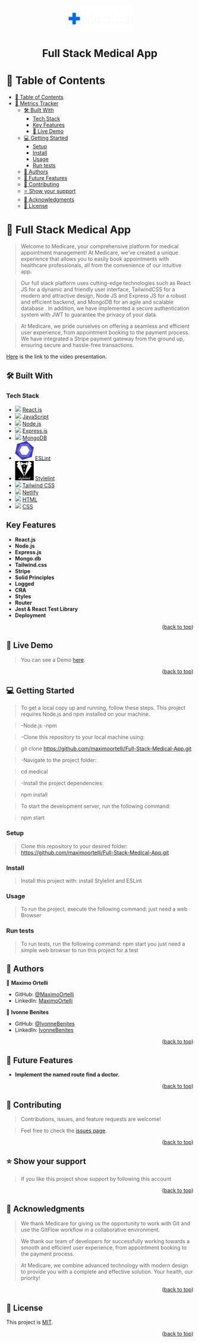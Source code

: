 <a name="readme-top"></a>

<div align="center">
   <img src="./src/assets/images/logo2.png" width="180"></img>
   <h1><b>Full Stack Medical App</b></h1>
</div>

# 📗 Table of Contents

- [📗 Table of Contents](#-table-of-contents)
- [📖 Metrics Tracker ](#-metrics-tracker-)
  - [🛠 Built With ](#-built-with-)
    - [Tech Stack ](#tech-stack-)
    - [Key Features ](#key-features-)
    - [🚀 Live Demo ](#-live-demo-)
  - [💻 Getting Started ](#-getting-started-)
    - [Setup](#setup)
    - [Install](#install)
    - [Usage](#usage)
    - [Run tests](#run-tests)
  - [👥 Authors ](#-authors-)
  - [🔭 Future Features ](#-future-features-)
  - [🤝 Contributing ](#-contributing-)
  - [⭐️ Show your support ](#️-show-your-support-)
  - [🙏 Acknowledgments ](#-acknowledgments-)
  - [📝 License ](#-license-)

# 📖 Full Stack Medical App <a name="about-project"></a>

> Welcome to Medicare, your comprehensive platform for medical appointment management! At Medicare, we've created a unique experience    that allows you to easily book appointments with healthcare professionals, all from the convenience of our intuitive app.

> Our full stack platform uses cutting-edge technologies such as React JS for a dynamic and friendly user interface, TailwindCSS for a   modern and attractive design, Node JS and Express JS for a robust and efficient backend, and MongoDB for an agile and scalable database . In addition, we have implemented a secure authentication system with JWT to guarantee the privacy of your data.

> At Medicare, we pride ourselves on offering a seamless and efficient user experience, from appointment booking to the payment process. We have integrated a Stripe payment gateway from the ground up, ensuring secure and hassle-free transactions.

[Here](https://drive.google.com/file/) is the link to the video presentation.

## 🛠 Built With <a name="built-with"></a>

### Tech Stack <a name="tech-stack"></a>

<ul>   
  <li>
    <img src="https://skillicons.dev/icons?i=react"/>
    <a href="https://reactjs.org">React.js</a>
  </li>
  <li>
       <img src="https://skillicons.dev/icons?i=js"/>
       <a href="https://developer.mozilla.org/en-US/docs/Web/JavaScript">JavaScript</a>
  </li>
  <li>
       <img src="https://skillicons.dev/icons?i=nodejs"/>
       <a href="https://nodejs.org/en">Node.js</a>
  </li>
  <li>
    <img src="https://skillicons.dev/icons?i=expressjs"/>
    <a href="https://expressjs.com">Express.js</a>
  </li>
  <li>
    <img src="https://skillicons.dev/icons?i=mongodb"/>
    <a href="https://www.mongodb.com">MongoDB</a>
  </li>
  <li>
    <img src="./src/assets/images/eslint.png" width="50"/>
    <a href="https://eslint.org">ESLint</a>
  </li>
  <li>
    <img src="./src/assets/images/stylelint.png" width="50"/>
    <a href="https://stylelint.io">Stylelint</a>
  </li>
  <li>
    <img src="https://skillicons.dev/icons?i=tailwindcss"/>
    <a href="https://tailwindcss.com">Tailwind CSS</a>
  </li>
  <li>
    <img src="https://skillicons.dev/icons?i=netlify"/>
    <a href="https://www.netlify.com">Netlify</a>
  </li>
  <li>
    <img src="https://skillicons.dev/icons?i=html"/>
    <a href="https://developer.mozilla.org/en-US/docs/Web/HTML">HTML</a>
  </li>
  <li>
    <img src="https://skillicons.dev/icons?i=css"/>
    <a href="https://developer.mozilla.org/en-US/docs/Web/CSS">CSS</a>
  </li>
  </ul>
 
## Key Features <a name="key-features"></a>

- **React.js**
- **Node.js**
- **Express.js**
- **Mongo.db**
- **Tailwind.css**
- **Stripe**
- **Solid Principles**
- **Logged**
- **CRA**
- **Styles**
- **Router**
- **Jest & React Test Library**
- **Deployment**

<p align="right">(<a href="#readme-top">back to top</a>)</p>

## 🚀 Live Demo <a name="live-demo"></a>

> You can see a Demo [here](https://turnoya.netlify.app/).

<p align="right">(<a href="#readme-top">back to top</a>)</p>

## 💻 Getting Started <a name="getting-started"></a>

> To get a local copy up and running, follow these steps.
> This project requires Node.js and npm installed on your machine.

> -Node.js
> -npm

> -Clone this repository to your local machine using:

>  git clone https://github.com/maximoortelli/Full-Stack-Medical-App.git

> -Navigate to the project folder:

> cd medical

> -Install the project dependencies:

> npm install

> To start the development server, run the following command:

> npm start

### Setup

> Clone this repository to your desired folder: https://github.com/maximoortelli/Full-Stack-Medical-App.git

### Install

> Install this project with: install Stylelint and ESLint

### Usage

> To run the project, execute the following command: just need a web Browser

### Run tests

> To run tests, run the following command: npm start
> you just need a simple web browser to run this project for a test

## 👥 Authors <a name="authors"></a>

👤 **Maximo Ortelli**

-   GitHub: [@MaximoOrtelli](https://github.com/maximoortelli)
-   LinkedIn: [MaximoOrtelli](https://www.linkedin.com/in/maximo-ortelli-rueda/)

👤 **Ivonne Benites**

-   GitHub: [@IvonneBenites](https://github.com/IvonneBenitesRodriguez)
-   LinkedIn: [IvonneBenites](https://www.linkedin.com/in/ivonnebenites/)


<p align="right">(<a href="#readme-top">back to top</a>)</p>

## 🔭 Future Features <a name="future-features"></a>

-   **Implement the named route find a doctor.**

<p align="right">(<a href="#readme-top">back to top</a>)</p>

## 🤝 Contributing <a name="contributing"></a>

> Contributions, issues, and feature requests are welcome!

> Feel free to check the [issues page](https://github.com/maximoortelli/Full-Stack-Medical-App/issues).

<p align="right">(<a href="#readme-top">back to top</a>)</p>

## ⭐️ Show your support <a name="support"></a>

> If you like this project show support by following this account

<p align="right">(<a href="#readme-top">back to top</a>)</p>

<!-- ACKNOWLEDGEMENTS -->

## 🙏 Acknowledgments <a name="acknowledgements"></a>

> We thank Medicare for giving us the opportunity to work with Git and use the GitFlow workflow in a collaborative environment.

> We thank our team of developers for successfully working towards a smooth and efficient user experience, from appointment
  booking to the payment process.

> At Medicare, we combine advanced technology with modern design to provide you with a complete and effective solution. Your health, our
  priority!

<p align="right">(<a href="#readme-top">back to top</a>)</p>

<!-- LICENSE -->

## 📝 License <a name="license"></a>

This project is [MIT](./LICENSE).

<p align="right">(<a href="#readme-top">back to top</a>)</p>
